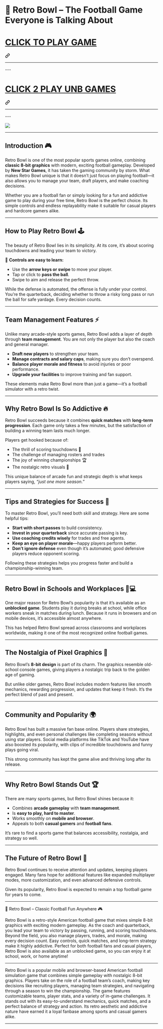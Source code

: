 # 🏈 Retro Bowl – The Football Game Everyone is Talking About

<div dir="auto"><div class="markdown-heading" dir="auto"><h1 dir="auto" class="heading-element"><a href="https://biolyze.space" rel="nofollow">CLICK TO PLAY GAME</a></h1><a id="user-content-click-to-play-game" class="anchor" aria-label="Permalink: CLICK TO PLAY GAME" href="#click-to-play-game"><svg class="octicon octicon-link" viewBox="0 0 16 16" version="1.1" width="16" height="16" aria-hidden="true"><path d="m7.775 3.275 1.25-1.25a3.5 3.5 0 1 1 4.95 4.95l-2.5 2.5a3.5 3.5 0 0 1-4.95 0 .751.751 0 0 1 .018-1.042.751.751 0 0 1 1.042-.018 1.998 1.998 0 0 0 2.83 0l2.5-2.5a2.002 2.002 0 0 0-2.83-2.83l-1.25 1.25a.751.751 0 0 1-1.042-.018.751.751 0 0 1-.018-1.042Zm-4.69 9.64a1.998 1.998 0 0 0 2.83 0l1.25-1.25a.751.751 0 0 1 1.042.018.751.751 0 0 1 .018 1.042l-1.25 1.25a3.5 3.5 0 1 1-4.95-4.95l2.5-2.5a3.5 3.5 0 0 1 4.95 0 .751.751 0 0 1-.018 1.042.751.751 0 0 1-1.042.018 1.998 1.998 0 0 0-2.83 0l-2.5 2.5a1.998 1.998 0 0 0 0 2.83Z"></path></svg></a></div><a id="user-content-click-to-play-game" aria-label="Permalink: CLICK TO PLAY GAME" href="#click-to-play-game"></a></div>
<hr>---
<div dir="auto"><div class="markdown-heading" dir="auto"><h1 dir="auto" class="heading-element"><a href="https://retro-bowl-2.pages.dev" rel="nofollow">CLICK 2 PLAY UNB GAMES</a></h1><a id="user-content-click-2-play-unb-games" class="anchor" aria-label="Permalink: CLICK 2 PLAY UNB GAMES" href="#click-2-play-unb-games"><svg class="octicon octicon-link" viewBox="0 0 16 16" version="1.1" width="16" height="16" aria-hidden="true"><path d="m7.775 3.275 1.25-1.25a3.5 3.5 0 1 1 4.95 4.95l-2.5 2.5a3.5 3.5 0 0 1-4.95 0 .751.751 0 0 1 .018-1.042.751.751 0 0 1 1.042-.018 1.998 1.998 0 0 0 2.83 0l2.5-2.5a2.002 2.002 0 0 0-2.83-2.83l-1.25 1.25a.751.751 0 0 1-1.042-.018.751.751 0 0 1-.018-1.042Zm-4.69 9.64a1.998 1.998 0 0 0 2.83 0l1.25-1.25a.751.751 0 0 1 1.042.018.751.751 0 0 1 .018 1.042l-1.25 1.25a3.5 3.5 0 1 1-4.95-4.95l2.5-2.5a3.5 3.5 0 0 1 4.95 0 .751.751 0 0 1-.018 1.042.751.751 0 0 1-1.042.018 1.998 1.998 0 0 0-2.83 0l-2.5 2.5a1.998 1.998 0 0 0 0 2.83Z"></path></svg></a></div><a id="user-content-click-2-play-unb-games" aria-label="Permalink: CLICK 2 PLAY UNB GAMES" href="#click-2-play-unb-games"></a></div>
<hr>---
<p dir="auto"><a href="https://biolyze.space" rel="nofollow"><img src="https://camo.githubusercontent.com/d34f6714e059ec0e194ecf6c3917518ee36c076629394a5109f48b034b7eef52/68747470733a2f2f316c6573736f6e312e656d61696c2f67616d657a2e706e67" style="max-width: 100%;"></a></p>
<hr>

## Introduction 🎮

Retro Bowl is one of the most popular sports games online, combining **classic 8-bit graphics** with modern, exciting football gameplay. Developed by **New Star Games**, it has taken the gaming community by storm. What makes Retro Bowl unique is that it doesn’t just focus on playing football—it also allows you to manage your team, draft players, and make coaching decisions.

Whether you are a football fan or simply looking for a fun and addictive game to play during your free time, Retro Bowl is the perfect choice. Its simple controls and endless replayability make it suitable for casual players and hardcore gamers alike.

---

## How to Play Retro Bowl 🕹️

The beauty of Retro Bowl lies in its simplicity. At its core, it’s about scoring touchdowns and leading your team to victory.

🎯 **Controls are easy to learn:**

* Use the **arrow keys or swipe** to move your player.
* Tap or click to **pass the ball**.
* Swipe to aim and release the perfect throw.

While the defense is automated, the offense is fully under your control. You’re the quarterback, deciding whether to throw a risky long pass or run the ball for safe yardage. Every decision counts.

---

## Team Management Features ⚡

Unlike many arcade-style sports games, Retro Bowl adds a layer of depth through **team management**. You are not only the player but also the coach and general manager.

* **Draft new players** to strengthen your team.
* **Manage contracts and salary caps**, making sure you don’t overspend.
* **Balance player morale and fitness** to avoid injuries or poor performance.
* **Upgrade your facilities** to improve training and fan support.

These elements make Retro Bowl more than just a game—it’s a football simulator with a retro twist.

---

## Why Retro Bowl Is So Addictive 🔥

Retro Bowl succeeds because it combines **quick matches** with **long-term progression**. Each game only takes a few minutes, but the satisfaction of building a winning team lasts much longer.

Players get hooked because of:

* The thrill of scoring touchdowns 🏈
* The challenge of managing rosters and trades
* The joy of winning championships 🏆
* The nostalgic retro visuals 🎨

This unique balance of arcade fun and strategic depth is what keeps players saying, *“just one more season.”*

---

## Tips and Strategies for Success 🧠

To master Retro Bowl, you’ll need both skill and strategy. Here are some helpful tips:

* **Start with short passes** to build consistency.
* **Invest in your quarterback** since accurate passing is key.
* **Use coaching credits wisely** for trades and free agents.
* **Keep an eye on player morale**—happy players perform better.
* **Don’t ignore defense** even though it’s automated; good defensive players reduce opponent scoring.

Following these strategies helps you progress faster and build a championship-winning team.

---

## Retro Bowl in Schools and Workplaces 🏫💻

One major reason for Retro Bowl’s popularity is that it’s available as an **unblocked game**. Students play it during breaks at school, while office workers sneak in matches during lunch. Because it runs in browsers and on mobile devices, it’s accessible almost anywhere.

This has helped Retro Bowl spread across classrooms and workplaces worldwide, making it one of the most recognized online football games.

---

## The Nostalgia of Pixel Graphics 🎨

Retro Bowl’s **8-bit design** is part of its charm. The graphics resemble old-school console games, giving players a nostalgic trip back to the golden age of gaming.

But unlike older games, Retro Bowl includes modern features like smooth mechanics, rewarding progression, and updates that keep it fresh. It’s the perfect blend of past and present.

---

## Community and Popularity 🌍

Retro Bowl has built a massive fan base online. Players share strategies, highlights, and even personal challenges like completing seasons without using star players. Social media platforms like TikTok and YouTube have also boosted its popularity, with clips of incredible touchdowns and funny plays going viral.

This strong community has kept the game alive and thriving long after its release.

---

## Why Retro Bowl Stands Out 🏆

There are many sports games, but Retro Bowl shines because it:

* Combines **arcade gameplay** with **team management**.
* Is **easy to play, hard to master**.
* Works smoothly on **mobile and browser**.
* Appeals to both **casual gamers** and **football fans**.

It’s rare to find a sports game that balances accessibility, nostalgia, and strategy so well.

---

## The Future of Retro Bowl 🚀

Retro Bowl continues to receive attention and updates, keeping players engaged. Many fans hope for additional features like expanded multiplayer modes, more customization, and even advanced defensive controls.

Given its popularity, Retro Bowl is expected to remain a top football game for years to come.

---
🏈 Retro Bowl – Classic Football Fun Anywhere 🎮

Retro Bowl is a retro-style American football game that mixes simple 8-bit graphics with exciting modern gameplay. As the coach and quarterback, you lead your team to victory by passing, running, and scoring touchdowns. Beyond the field, you also manage players, trades, and morale, making every decision count. Easy controls, quick matches, and long-term strategy make it highly addictive. Perfect for both football fans and casual players, Retro Bowl is also available as an unblocked game, so you can enjoy it at school, work, or home anytime!

--- 

Retro Bowl is a popular mobile and browser-based American football simulation game that combines simple gameplay with nostalgic 8-bit graphics. Players take on the role of a football team’s coach, making key decisions like recruiting players, managing team strategies, and navigating through a season to win the championship. The game features customizable teams, player stats, and a variety of in-game challenges. It stands out with its easy-to-understand mechanics, quick matches, and a perfect balance of strategy and action. Its retro aesthetic and addictive nature have earned it a loyal fanbase among sports and casual gamers alike.

---

